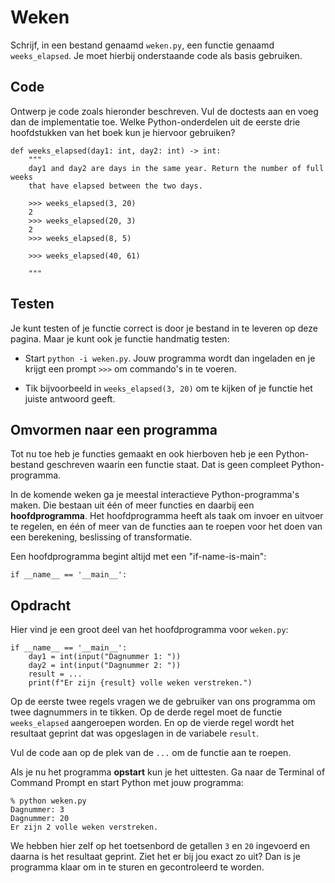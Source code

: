 # Weken

Schrijf, in een bestand genaamd `weken.py`, een functie genaamd `weeks_elapsed`. Je moet hierbij onderstaande code als basis gebruiken.

## Code

Ontwerp je code zoals hieronder beschreven. Vul de doctests aan en voeg dan de implementatie toe. Welke Python-onderdelen uit de eerste drie hoofdstukken van het boek kun je hiervoor gebruiken?

    def weeks_elapsed(day1: int, day2: int) -> int:
        """
        day1 and day2 are days in the same year. Return the number of full weeks
        that have elapsed between the two days.

        >>> weeks_elapsed(3, 20)
        2
        >>> weeks_elapsed(20, 3)
        2
        >>> weeks_elapsed(8, 5)

        >>> weeks_elapsed(40, 61)

        """

## Testen

Je kunt testen of je functie correct is door je bestand in te leveren op deze pagina. Maar je kunt ook je functie handmatig testen:

- Start `python -i weken.py`. Jouw programma wordt dan ingeladen en je krijgt een prompt `>>>` om commando's in te voeren.

- Tik bijvoorbeeld in `weeks_elapsed(3, 20)` om te kijken of je functie het juiste antwoord geeft.

## Omvormen naar een programma

Tot nu toe heb je functies gemaakt en ook hierboven heb je een Python-bestand geschreven waarin een functie staat. Dat is geen compleet Python-programma.

In de komende weken ga je meestal interactieve Python-programma's maken. Die bestaan uit één of meer functies en daarbij een **hoofdprogramma**. Het hoofdprogramma heeft als taak om invoer en uitvoer te regelen, en één of meer van de functies aan te roepen voor het doen van een berekening, beslissing of transformatie.

Een hoofdprogramma begint altijd met een "if-name-is-main":

    if __name__ == '__main__':

## Opdracht

Hier vind je een groot deel van het hoofdprogramma voor `weken.py`:

    if __name__ == '__main__':
        day1 = int(input("Dagnummer 1: "))
        day2 = int(input("Dagnummer 2: "))
        result = ...
        print(f"Er zijn {result} volle weken verstreken.")

Op de eerste twee regels vragen we de gebruiker van ons programma om twee dagnummers in te tikken. Op de derde regel moet de functie `weeks_elapsed` aangeroepen worden. En op de vierde regel wordt het resultaat geprint dat was opgeslagen in de variabele `result`.

Vul de code aan op de plek van de `...` om de functie aan te roepen.

Als je nu het programma **opstart** kun je het uittesten. Ga naar de Terminal of Command Prompt en start Python met jouw programma:

    % python weken.py
    Dagnummer: 3
    Dagnummer: 20
    Er zijn 2 volle weken verstreken.

We hebben hier zelf op het toetsenbord de getallen `3` en `20` ingevoerd en daarna is het resultaat geprint. Ziet het er bij jou exact zo uit? Dan is je programma klaar om in te sturen en gecontroleerd te worden.
